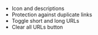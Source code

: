 - Icon and descriptions
- Protection against duplicate links
- Toggle short and long URLs
- Clear all URLs button
